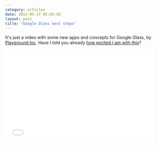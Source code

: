 ```yaml
---
category: articles
date: 2013-05-17 05:45:59
layout: post
title: "Google Glass next steps"
---
```


<p>It's just a video with some new apps and concepts for Google Glass, by <a href="http://playgroundinc.com/">Playground Inc</a>. Have I told you already <a href="//joaobordalo.com/articles/2013/02/21/ok-glass-post-video-to-blog">how excited I am with this</a>?</p><iframe width="480" height="300" src="//www.youtube.com/embed/S80mE3kQTJ0" frameborder="0" allowfullscreen></iframe>
